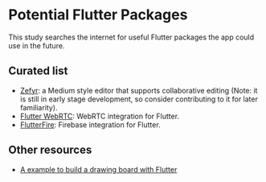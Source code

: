 # Potential Flutter Packages

This study searches the internet for useful Flutter packages the app could use in the future.

## Curated list

* [Zefyr](https://github.com/memspace/zefyr): a Medium style editor that supports collaborative editing (Note: it is still in early stage development, so consider contributing to it for later familiarity).
* [Flutter WebRTC](https://github.com/flutter-webrtc/flutter-webrtc): WebRTC integration for Flutter.
* [FlutterFire](https://github.com/FirebaseExtended/flutterfire): Firebase integration for Flutter.

## Other resources

* [A example to build a drawing board with Flutter](https://ptyagicodecamp.github.io/building-cross-platform-finger-painting-app-in-flutter.html)